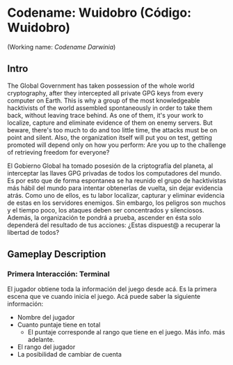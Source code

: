 # Codename: Wuidobro (Código: Wuidobro)
 (Working name: *Codename Darwinia*)

## Intro

The Global Government has taken possession of the whole world cryptography, after they intercepted all private GPG keys from every computer on Earth. This is why a group of the most knowledgeable hacktivists of the world assembled spontaneously in order to take them back, without leaving trace behind. As one of them, it's your work to localize, capture and eliminate evidence of them on enemy servers. But beware, there's too much to do and too little time, the attacks must be on point and silent. Also, the organization itself will put you on test, getting promoted will depend only on how you perform: Are you up to the challenge of retrieving freedom for everyone?

El Gobierno Global ha tomado posesión de la criptografía del planeta, al interceptar las llaves GPG privadas de todos los computadores del mundo. Es por esto que de forma espontanea se ha reunido el grupo de hacktivistas más hábil del mundo para intentar obtenerlas de vuelta, sin dejar evidencia atrás. Como uno de ellos, es tu labor localizar, capturar y eliminar evidencia de estas en los servidores enemigos. Sin embargo, los peligros son muchos y el tiempo poco, los ataques deben ser concentrados y silenciosos. Además, la organización te pondrá a prueba, ascender en ésta solo dependerá del resultado de tus acciones: ¿Estas dispuest@ a recuperar la libertad de todos?

## Gameplay Description

### Primera Interacción: Terminal

El jugador obtiene toda la información del juego desde acá. Es la primera escena que ve cuando inicia el juego. Acá puede saber la siguiente información:

- Nombre del jugador
- Cuanto puntaje tiene en total
    + El puntaje corresponde al rango que tiene en el juego. Más info. más adelante.
- El rango del jugador
- La posibilidad de cambiar de cuenta


